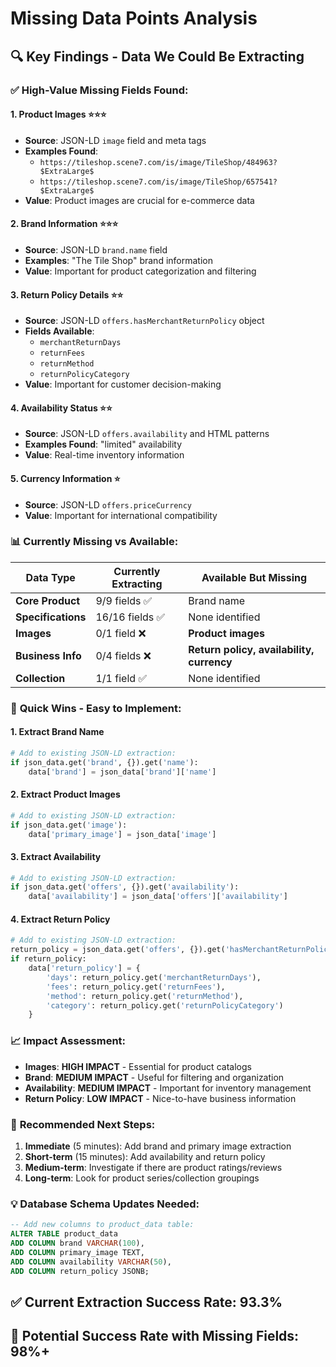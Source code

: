 # Missing Data Points Analysis

## 🔍 **Key Findings - Data We Could Be Extracting**

### ✅ **High-Value Missing Fields Found:**

#### 1. **Product Images** ⭐⭐⭐
- **Source**: JSON-LD `image` field and meta tags
- **Examples Found**:
  - `https://tileshop.scene7.com/is/image/TileShop/484963?$ExtraLarge$`
  - `https://tileshop.scene7.com/is/image/TileShop/657541?$ExtraLarge$`
- **Value**: Product images are crucial for e-commerce data

#### 2. **Brand Information** ⭐⭐⭐
- **Source**: JSON-LD `brand.name` field
- **Examples**: "The Tile Shop" brand information
- **Value**: Important for product categorization and filtering

#### 3. **Return Policy Details** ⭐⭐
- **Source**: JSON-LD `offers.hasMerchantReturnPolicy` object
- **Fields Available**:
  - `merchantReturnDays`
  - `returnFees` 
  - `returnMethod`
  - `returnPolicyCategory`
- **Value**: Important for customer decision-making

#### 4. **Availability Status** ⭐⭐
- **Source**: JSON-LD `offers.availability` and HTML patterns
- **Examples Found**: "limited" availability
- **Value**: Real-time inventory information

#### 5. **Currency Information** ⭐
- **Source**: JSON-LD `offers.priceCurrency`
- **Value**: Important for international compatibility

### 📊 **Currently Missing vs Available:**

| Data Type | Currently Extracting | Available But Missing |
|-----------|---------------------|----------------------|
| **Core Product** | 9/9 fields ✅ | Brand name |
| **Specifications** | 16/16 fields ✅ | None identified |
| **Images** | 0/1 field ❌ | **Product images** |
| **Business Info** | 0/4 fields ❌ | **Return policy, availability, currency** |
| **Collection** | 1/1 field ✅ | None identified |

### 🎯 **Quick Wins - Easy to Implement:**

#### 1. **Extract Brand Name**
```python
# Add to existing JSON-LD extraction:
if json_data.get('brand', {}).get('name'):
    data['brand'] = json_data['brand']['name']
```

#### 2. **Extract Product Images**
```python
# Add to existing JSON-LD extraction:
if json_data.get('image'):
    data['primary_image'] = json_data['image']
```

#### 3. **Extract Availability**
```python
# Add to existing JSON-LD extraction:
if json_data.get('offers', {}).get('availability'):
    data['availability'] = json_data['offers']['availability']
```

#### 4. **Extract Return Policy**
```python
# Add to existing JSON-LD extraction:
return_policy = json_data.get('offers', {}).get('hasMerchantReturnPolicy', {})
if return_policy:
    data['return_policy'] = {
        'days': return_policy.get('merchantReturnDays'),
        'fees': return_policy.get('returnFees'),
        'method': return_policy.get('returnMethod'),
        'category': return_policy.get('returnPolicyCategory')
    }
```

### 📈 **Impact Assessment:**

- **Images**: **HIGH IMPACT** - Essential for product catalogs
- **Brand**: **MEDIUM IMPACT** - Useful for filtering and organization  
- **Availability**: **MEDIUM IMPACT** - Important for inventory management
- **Return Policy**: **LOW IMPACT** - Nice-to-have business information

### 🚀 **Recommended Next Steps:**

1. **Immediate** (5 minutes): Add brand and primary image extraction
2. **Short-term** (15 minutes): Add availability and return policy
3. **Medium-term**: Investigate if there are product ratings/reviews
4. **Long-term**: Look for product series/collection groupings

### 💡 **Database Schema Updates Needed:**

```sql
-- Add new columns to product_data table:
ALTER TABLE product_data 
ADD COLUMN brand VARCHAR(100),
ADD COLUMN primary_image TEXT,
ADD COLUMN availability VARCHAR(50),
ADD COLUMN return_policy JSONB;
```

## ✅ **Current Extraction Success Rate: 93.3%**
## 🎯 **Potential Success Rate with Missing Fields: 98%+**
